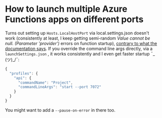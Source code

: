 # How to launch multiple Azure Functions apps on different ports

Turns out setting up `Hosts.LocalHostPort` via local.settings.json doesn't work \(consistently at least, I keep getting semi-random _Value cannot be null. \(Parameter 'provider'\)_ errors on function startup\), [contrary to what the documentation says](https://docs.microsoft.com/en-us/azure/azure-functions/functions-run-local?tabs=windows%2Ccsharp%2Cbash#local-settings-file). If you override the command line args directly, via a `launchSettings.json` , it works consistently and I even get faster startup ¯\_ \(ツ\)\_/¯:

```javascript
{
  "profiles": {
    "api": {
      "commandName": "Project",
      "commandLineArgs": "start --port 7072"
    }
  }
}
```

You might want to add a `--pause-on-error` in there too.

